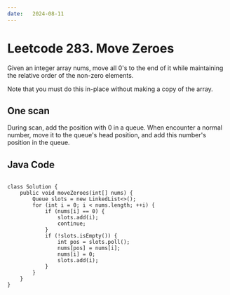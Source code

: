 ```yaml
---
date:   2024-08-11
---
```


# Leetcode 283. Move Zeroes

Given an integer array nums, move all 0's to the end of it while maintaining the relative order of the non-zero elements.

Note that you must do this in-place without making a copy of the array.

## One scan
During scan, add the position with 0 in a queue. When encounter a normal number, move it to the queue's head position, and add this number's position in the queue.

## Java Code
<pre>
<code>
class Solution {
    public void moveZeroes(int[] nums) {
        Queue<Integer> slots = new LinkedList<>();
        for (int i = 0; i < nums.length; ++i) {
            if (nums[i] == 0) {
                slots.add(i);
                continue;
            }
            if (!slots.isEmpty()) {
                int pos = slots.poll();
                nums[pos] = nums[i];
                nums[i] = 0;
                slots.add(i);
            }
        }
    }
}
</code>
</pre>